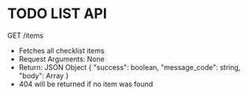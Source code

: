 # TODO LIST API

GET /items

- Fetches all checklist items
- Request Arguments: None
- Return: JSON Object {
  "success": boolean,
  "message_code": string,
  "body": Array
  }
- 404 will be returned if no item was found
